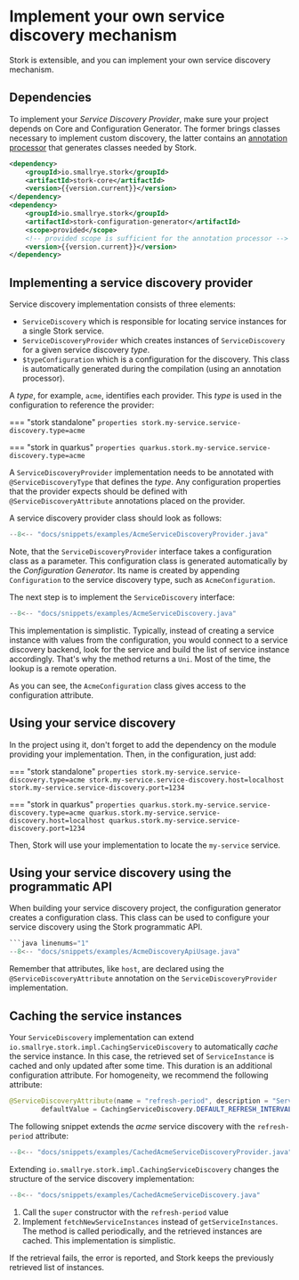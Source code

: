 # Implement your own service discovery mechanism

Stork is extensible, and you can implement your own service discovery mechanism.

## Dependencies

To implement your _Service Discovery Provider_, make sure your project depends on Core and Configuration Generator. 
The former brings classes necessary to implement custom discovery, the latter contains an [annotation processor](https://docs.oracle.com/en/java/javase/11/docs/api/java.compiler/javax/annotation/processing/Processor.html) that generates classes needed by Stork.

```xml
<dependency>
    <groupId>io.smallrye.stork</groupId>
    <artifactId>stork-core</artifactId>
    <version>{{version.current}}</version>
</dependency>
<dependency>
    <groupId>io.smallrye.stork</groupId>
    <artifactId>stork-configuration-generator</artifactId>
    <scope>provided</scope>
    <!-- provided scope is sufficient for the annotation processor -->
    <version>{{version.current}}</version>
</dependency>
```

## Implementing a service discovery provider

Service discovery implementation consists of three elements:

- `ServiceDiscovery` which is responsible for locating service instances for a single Stork service.
- `ServiceDiscoveryProvider` which creates instances of `ServiceDiscovery` for a given service discovery _type_.
- `$typeConfiguration` which is a configuration for the discovery. This class is automatically generated during the compilation (using an annotation processor).

A _type_, for example, `acme`, identifies each provider.
This _type_ is used in the configuration to reference the provider:

=== "stork standalone"
    ```properties
    stork.my-service.service-discovery.type=acme
    ```

=== "stork in quarkus"
    ```properties
    quarkus.stork.my-service.service-discovery.type=acme
    ```

A `ServiceDiscoveryProvider` implementation needs to be annotated with `@ServiceDiscoveryType` that defines the _type_.
Any configuration properties that the provider expects should be defined with `@ServiceDiscoveryAttribute` annotations placed on the provider.

A service discovery provider class should look as follows:

```java linenums="1"
--8<-- "docs/snippets/examples/AcmeServiceDiscoveryProvider.java"
```

Note, that the `ServiceDiscoveryProvider` interface takes a configuration class as a parameter. This configuration class 
is generated automatically by the _Configuration Generator_. 
Its name is created by appending `Configuration` to the service discovery type, such as `AcmeConfiguration`.

The next step is to implement the `ServiceDiscovery` interface:

```java linenums="1"
--8<-- "docs/snippets/examples/AcmeServiceDiscovery.java"
```

This implementation is simplistic.
Typically, instead of creating a service instance with values from the configuration, you would connect to a service discovery backend, look for the service and build the list of service instance accordingly.
That's why the method returns a `Uni`.
Most of the time, the lookup is a remote operation.

As you can see, the `AcmeConfiguration` class gives access to the configuration attribute.

## Using your service discovery

In the project using it, don't forget to add the dependency on the module providing your implementation.
Then, in the configuration, just add:

=== "stork standalone"
    ```properties
    stork.my-service.service-discovery.type=acme
    stork.my-service.service-discovery.host=localhost
    stork.my-service.service-discovery.port=1234
    ```

=== "stork in quarkus"
    ```properties
    quarkus.stork.my-service.service-discovery.type=acme
    quarkus.stork.my-service.service-discovery.host=localhost
    quarkus.stork.my-service.service-discovery.port=1234
    ```


Then, Stork will use your implementation to locate the `my-service` service.

## Using your service discovery using the programmatic API

When building your service discovery project, the configuration generator creates a configuration class.
This class can be used to configure your service discovery using the Stork programmatic API.

```java
```java linenums="1"
--8<-- "docs/snippets/examples/AcmeDiscoveryApiUsage.java"
```

Remember that attributes, like `host`, are declared using the `@ServiceDiscoveryAttribute` annotation on the `ServiceDiscoveryProvider` implementation.

## Caching the service instances

Your `ServiceDiscovery` implementation can extend `io.smallrye.stork.impl.CachingServiceDiscovery` to automatically _cache_ the service instance.
In this case, the retrieved set of `ServiceInstance` is cached and only updated after some time.
This duration is an additional configuration attribute.
For homogeneity, we recommend the following attribute:

```java
@ServiceDiscoveryAttribute(name = "refresh-period", description = "Service discovery cache refresh period.", 
        defaultValue = CachingServiceDiscovery.DEFAULT_REFRESH_INTERVAL)
```

The following snippet extends the _acme_ service discovery with the `refresh-period` attribute:

```java linenums="1"
--8<-- "docs/snippets/examples/CachedAcmeServiceDiscoveryProvider.java"
```

Extending `io.smallrye.stork.impl.CachingServiceDiscovery` changes the structure of the service discovery implementation:

```java linenums="1"
--8<-- "docs/snippets/examples/CachedAcmeServiceDiscovery.java"
```

1. Call the `super` constructor with the `refresh-period` value
2. Implement `fetchNewServiceInstances` instead of `getServiceInstances`.
   The method is called periodically, and the retrieved instances are cached.
   This implementation is simplistic.

If the retrieval fails, the error is reported, and Stork keeps the previously retrieved list of instances.


